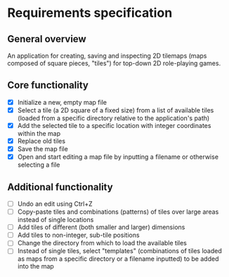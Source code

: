 # Requirements specification

## General overview

An application for creating, saving and inspecting 2D tilemaps (maps composed of square pieces, "tiles") for top-down 2D role-playing games.

## Core functionality

- [x] Initialize a new, empty map file
- [x] Select a tile (a 2D square of a fixed size) from a list of available tiles (loaded from a specific directory relative to the application's path)
- [x] Add the selected tile to a specific location with integer coordinates within the map
- [x] Replace old tiles
- [x] Save the map file
- [x] Open and start editing a map file by inputting a filename or otherwise selecting a file

## Additional functionality

- [ ] Undo an edit using Ctrl+Z
- [ ] Copy-paste tiles and combinations (patterns) of tiles over large areas instead of single locations
- [ ] Add tiles of different (both smaller and larger) dimensions
- [ ] Add tiles to non-integer, sub-tile positions
- [ ] Change the directory from which to load the available tiles
- [ ] Instead of single tiles, select "templates" (combinations of tiles loaded as maps from a specific directory or a filename inputted) to be added into the map
